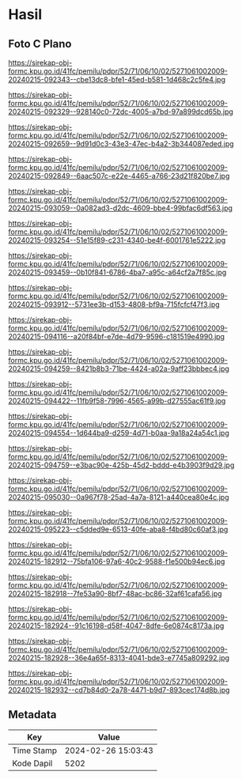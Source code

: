 # Hasil

## Foto C Plano

https://sirekap-obj-formc.kpu.go.id/41fc/pemilu/pdpr/52/71/06/10/02/5271061002009-20240215-092343--cbe13dc8-bfe1-45ed-b581-1d468c2c5fe4.jpg

https://sirekap-obj-formc.kpu.go.id/41fc/pemilu/pdpr/52/71/06/10/02/5271061002009-20240215-092329--928140c0-72dc-4005-a7bd-97a899dcd65b.jpg

https://sirekap-obj-formc.kpu.go.id/41fc/pemilu/pdpr/52/71/06/10/02/5271061002009-20240215-092659--9d91d0c3-43e3-47ec-b4a2-3b344087eded.jpg

https://sirekap-obj-formc.kpu.go.id/41fc/pemilu/pdpr/52/71/06/10/02/5271061002009-20240215-092849--6aac507c-e22e-4465-a766-23d21f820be7.jpg

https://sirekap-obj-formc.kpu.go.id/41fc/pemilu/pdpr/52/71/06/10/02/5271061002009-20240215-093059--0a082ad3-d2dc-4609-bbe4-99bfac6df563.jpg

https://sirekap-obj-formc.kpu.go.id/41fc/pemilu/pdpr/52/71/06/10/02/5271061002009-20240215-093254--51e15f89-c231-4340-be4f-6001761e5222.jpg

https://sirekap-obj-formc.kpu.go.id/41fc/pemilu/pdpr/52/71/06/10/02/5271061002009-20240215-093459--0b10f841-6786-4ba7-a95c-a64cf2a7f85c.jpg

https://sirekap-obj-formc.kpu.go.id/41fc/pemilu/pdpr/52/71/06/10/02/5271061002009-20240215-093912--5731ee3b-d153-4808-bf9a-715fcfcf47f3.jpg

https://sirekap-obj-formc.kpu.go.id/41fc/pemilu/pdpr/52/71/06/10/02/5271061002009-20240215-094116--a20f84bf-e7de-4d79-9596-c181519e4990.jpg

https://sirekap-obj-formc.kpu.go.id/41fc/pemilu/pdpr/52/71/06/10/02/5271061002009-20240215-094259--8421b8b3-71be-4424-a02a-9aff23bbbec4.jpg

https://sirekap-obj-formc.kpu.go.id/41fc/pemilu/pdpr/52/71/06/10/02/5271061002009-20240215-094422--11fb9f58-7996-4565-a99b-d27555ac61f9.jpg

https://sirekap-obj-formc.kpu.go.id/41fc/pemilu/pdpr/52/71/06/10/02/5271061002009-20240215-094554--1d644ba9-d259-4d71-b0aa-9a18a24a54c1.jpg

https://sirekap-obj-formc.kpu.go.id/41fc/pemilu/pdpr/52/71/06/10/02/5271061002009-20240215-094759--e3bac90e-425b-45d2-bddd-e4b3903f9d29.jpg

https://sirekap-obj-formc.kpu.go.id/41fc/pemilu/pdpr/52/71/06/10/02/5271061002009-20240215-095030--0a967f78-25ad-4a7a-8121-a440cea80e4c.jpg

https://sirekap-obj-formc.kpu.go.id/41fc/pemilu/pdpr/52/71/06/10/02/5271061002009-20240215-095223--c5dded9e-6513-40fe-aba8-f4bd80c60af3.jpg

https://sirekap-obj-formc.kpu.go.id/41fc/pemilu/pdpr/52/71/06/10/02/5271061002009-20240215-182912--75bfa106-97a6-40c2-9588-f1e500b94ec6.jpg

https://sirekap-obj-formc.kpu.go.id/41fc/pemilu/pdpr/52/71/06/10/02/5271061002009-20240215-182918--7fe53a90-8bf7-48ac-bc86-32af61cafa56.jpg

https://sirekap-obj-formc.kpu.go.id/41fc/pemilu/pdpr/52/71/06/10/02/5271061002009-20240215-182924--91c16198-d58f-4047-8dfe-6e0874c8173a.jpg

https://sirekap-obj-formc.kpu.go.id/41fc/pemilu/pdpr/52/71/06/10/02/5271061002009-20240215-182928--36e4a65f-8313-4041-bde3-e7745a809292.jpg

https://sirekap-obj-formc.kpu.go.id/41fc/pemilu/pdpr/52/71/06/10/02/5271061002009-20240215-182932--cd7b84d0-2a78-4471-b9d7-893cec174d8b.jpg


## Metadata

| Key        | Value               |
| ---------- | ------------------- |
| Time Stamp | 2024-02-26 15:03:43 |
| Kode Dapil | 5202                |



